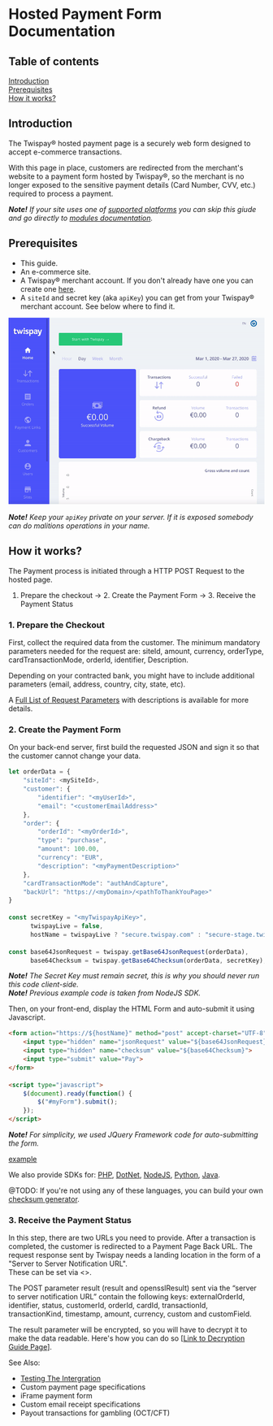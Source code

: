 # Hosted Payment Form Documentation

## Table of contents

[Introduction](#introduction)  
[Prerequisites](#prerequisites)  
[How it works?](#how-it-works)  


## Introduction

The Twispay® hosted payment page is a securely web form designed to accept e-commerce transactions.

With this page in place, customers are redirected from the merchant's website to a payment form hosted by Twispay®,
so the merchant is no longer exposed to the sensitive payment details (Card Number, CVV, etc.) required to process a payment.   

***Note!** If your site uses one of [supported platforms](#TODO) you can skip this giude
and go directly to [modules documentation](#TODO).*


## Prerequisites
- This guide.
- An e-commerce site.
- A Twispay® merchant account. If you don't already have one you can create one [here](https://merchant-stage.twispay.com/auth/signup).
- A `siteId` and secret key (aka `apiKey`) you can get from your Twispay® merchant account. See below where to find it.

![](siteID&apiKey.gif)

***Note!** Keep your `apiKey` private on your server. If it is exposed somebody can do malitions operations in your name.*


## How it works?

The Payment process is initiated through a HTTP POST Request to the hosted page.  

1. Prepare the checkout &#8594; 2. Create the Payment Form &#8594; 3. Receive the Payment Status


### 1. Prepare the Checkout

First, collect the required data from the customer.
The minimum mandatory parameters needed for the request are: siteId, amount, currency, orderType, cardTransactionMode, orderId, identifier, Description.

Depending on your contracted bank, you might have to include additional parameters (email, address, country, city, state, etc).

A [Full List of Request Parameters](full-request-params.md) with descriptions is available for more details. 


### 2. Create the Payment Form

On your back-end server, first build the requested JSON and sign it so that the customer cannot change your data. 

```javascript
let orderData = {
    "siteId": <mySiteId>,
    "customer": {
        "identifier": "<myUserId>",
        "email": "<customerEmailAddress>"
    },
    "order": {
        "orderId": "<myOrderId>",
        "type": "purchase",
        "amount": 100.00,
        "currency": "EUR",
        "description": "<myPaymentDescription>"
    },
    "cardTransactionMode": "authAndCapture",
    "backUrl": "https://<myDomain>/<pathToThankYouPage>"
}

const secretKey = "<myTwispayApiKey>",
      twispayLive = false,
      hostName = twispayLive ? "secure.twispay.com" : "secure-stage.twispay.com";

const base64JsonRequest = twispay.getBase64JsonRequest(orderData),
      base64Checksum = twispay.getBase64Checksum(orderData, secretKey);
```
***Note!** The Secret Key must remain secret, this is why you should never run this code client-side.*  
***Note!** Previous example code is taken from NodeJS SDK.*  

Then, on your front-end, display the HTML Form and auto-submit it using Javascript. 

```HTML
<form action="https://${hostName}" method="post" accept-charset="UTF-8" id="myForm">
    <input type="hidden" name="jsonRequest" value="${base64JsonRequest}">
    <input type="hidden" name="checksum" value="${base64Checksum}">
    <input type="submit" value="Pay">
</form>

<script type="javascript">
    $(document).ready(function() {
        $("#myForm").submit();
    });
</script>
```
***Note!** For simplicity, we used JQuery Framework code for auto-submitting the form.*

<a href="http://example.com/" target="_blank">example</a>

We also provide SDKs for:
<a href="https://github.com/Twispay/hostedpage-php-sdk" target="_blank">PHP</a>,
<a href="https://github.com/Twispay/hostedpage-dotnet-sdk" target="_blank">DotNet</a>,
<a href="https://github.com/Twispay/hostedpage-nodejs-sdk" target="_blank">NodeJS</a>,
<a href="https://github.com/Twispay/hostedpage-python-sdk" target="_blank">Python</a>,
<a href="https://github.com/Twispay/hostedpage-java-sdk" target="_blank">Java</a>.

@TODO: If you're not using any of these languages, you can build your own [checksum generator](https://www.linkdesprecumsafaciunchecksumgenerator.com).


### 3. Receive the Payment Status

In this step, there are two URLs you need to provide. 
After a transaction is completed, the customer is redirected to a Payment Page Back URL. 
The request response sent by Twispay needs a landing location in the form of a "Server to Server Notification URL".  
These can be set via <>. 

The POST parameter result (result and opensslResult) sent via the “server to server notification URL” contain the following keys: externalOrderId, identifier, status, customerId, orderId, cardId, transactionId, transactionKind, timestamp, amount, currency, custom and customField.

The result parameter will be encrypted, so you will have to decrypt it to make the data readable. 
Here's how you can do so [[Link to Decryption Guide Page](https://github.com/Twispay/twispay.github.io/blob/master/Response%20Decryption%20Guide)].

See Also:

- [Testing The Intergration](https://github.com/Twispay/twispay.github.io/blob/master/integration-tests.md)
- Custom payment page specifications
- iFrame payment form
- Custom email receipt specifications
- Payout transactions for gambling (OCT/CFT)
